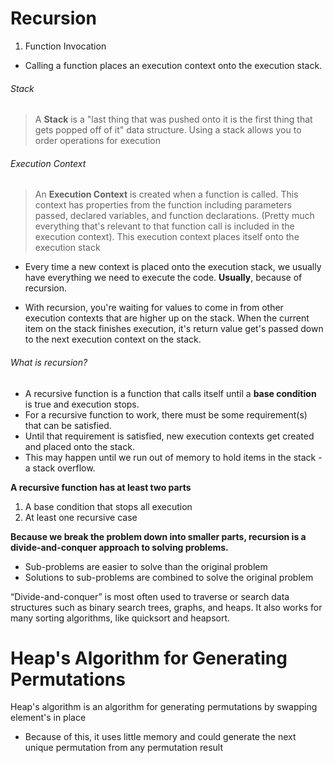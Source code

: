 # Recursion

1. Function Invocation
- Calling a function places an execution context onto the execution stack. 

###### Stack
> A **Stack** is a "last thing that was pushed onto it is the first thing that gets popped off of it" data structure. Using a stack allows you to order operations for execution

###### Execution Context
> An **Execution Context** is created when a function is called. This context has properties from the function including parameters passed, declared variables, and function declarations. (Pretty much everything that's relevant to that function call is included in the execution context). This execution context places itself onto the execution stack

- Every time a new context is placed onto the execution stack, we usually have everything we need to execute the code. __Usually__, because of recursion.

- With recursion, you're waiting for values to come in from other execution contexts that are higher up on the stack. When the current item on the stack finishes execution, it's return value get's passed down to the next execution context on the stack.

###### What is recursion?
- A recursive function is a function that calls itself until a **base condition** is true and execution stops.
- For a recursive function to work, there must be some requirement(s) that can be satisfied.
- Until that requirement is satisfied, new execution contexts get created and placed onto the stack.
- This may happen until we run out of memory to hold items in the stack - a stack overflow.

**A recursive function has at least two parts**
1. A base condition that stops all execution
2. At least one recursive case

**Because we break the problem down into smaller parts, recursion is a divide-and-conquer approach to solving problems.**

- Sub-problems are easier to solve than the original problem
- Solutions to sub-problems are combined to solve the original problem

“Divide-and-conquer” is most often used to traverse or search data structures such as binary search trees, graphs, and heaps. It also works for many sorting algorithms, like quicksort and heapsort.

# Heap's Algorithm for Generating Permutations
Heap's algorithm is an algorithm for generating permutations by swapping element's in place
- Because of this, it uses little memory and could generate the next unique permutation from any permutation result

